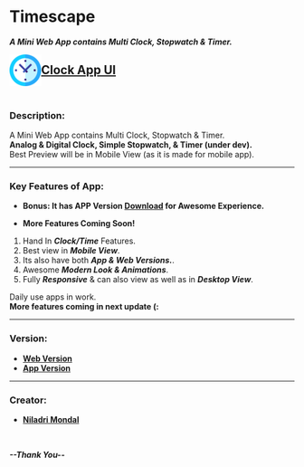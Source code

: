 # Timescape

**_A Mini Web App contains Multi Clock, Stopwatch & Timer._**

<img align="left" width="56" alt="Clock App" src="./img/logo.svg" />

## [Clock App UI](https://imniladri.github.io/Timescape/)

<br/>

### Description:

<p>
    A Mini Web App contains Multi Clock, Stopwatch & Timer.<br/>
    <b>Analog & Digital Clock, Simple Stopwatch, & Timer (under dev).</b><br/>
    Best Preview will be in Mobile View (as it is made for mobile app).
</p>

<hr/>

### Key Features of App:

-   **Bonus: It has APP Version [Download](https://github.com/imniladri/Timescape/blob/main/app_timescape.apk) for Awesome Experience.**

-   **More Features Coming Soon!**

1. Hand In **_Clock/Time_** Features.
2. Best view in **_Mobile View_**.
3. Its also have both **_App & Web Versions._**.
4. Awesome **_Modern Look & Animations_**.
5. Fully **_Responsive_** & can also view as well as in **_Desktop View_**.

<p>
    Daily use apps in work.<br/>
    <b>More features coming in next update (:</b>
</p>

<hr/>

### Version:

-   **[Web Version](https://imniladri.github.io/Timescape/)**
-   **[App Version](https://github.com/imniladri/Timescape/blob/main/app_timescape.apk)**

<hr/>

### Creator:

-   **[Niladri Mondal](https://github.com/imniladri)**

<br/>

**_--Thank You--_**
